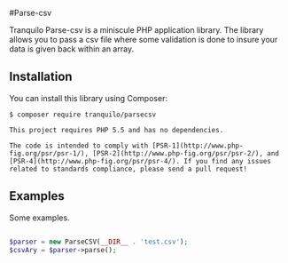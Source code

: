 #Parse-csv

Tranquilo Parse-csv is a miniscule PHP application library. The library allows you to pass a csv file where some validation is done to insure your data is given back within an array. 

## Installation

You can install this library using Composer:

```console
$ composer require tranquilo/parsecsv

This project requires PHP 5.5 and has no dependencies.

The code is intended to comply with [PSR-1](http://www.php-fig.org/psr/psr-1/), [PSR-2](http://www.php-fig.org/psr/psr-2/), and [PSR-4](http://www.php-fig.org/psr/psr-4/). If you find any issues related to standards compliance, please send a pull request!

```

## Examples

Some examples.


```php

$parser = new ParseCSV(__DIR__ . 'test.csv');
$csvAry = $parser->parse();

```